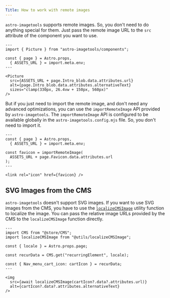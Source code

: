 ```yaml
---
Title: How to work with remote images
---
```


`astro-imagetools` supports remote images. So, you don't need to do anything special for them. Just pass the remote image URL to the `src` attribute of the component you want to use.

```astro
---
import { Picture } from "astro-imagetools/components";

const { page } = Astro.props,
  { ASSETS_URL } = import.meta.env;
---

<Picture
  src={ASSETS_URL + page.Intro_blob.data.attributes.url}
  alt={page.Intro_blob.data.attributes.alternativeText}
  sizes="clamp(330px, 26.4vw + 150px, 560px)"
/>
```

But if you just need to import the remote image, and don't need any advanced optimizations, you can use the `importRemoteImage` API provided by `astro-imagetools`. The `importRemoteImage` API is configured to be available globally in the `astro-imagetools.config.mjs` file. So, you don't need to import it.

```astro
---
const { page } = Astro.props,
  { ASSETS_URL } = import.meta.env;

const favicon = importRemoteImage(
  ASSETS_URL + page.Favicon.data.attributes.url
);
---

<link rel="icon" href={favicon} />
```

## SVG Images from the CMS

`astro-imagetools` doesn't support SVG images. If you want to use SVG images from the CMS, you have to use the [`localizeCMSImage`](/src/utils/localizeCMSImage.js) utility function to localize the image. You can pass the relative image URLs provided by the CMS to the `localizeCMSImage` function directly.

```astro
---
import CMS from "@store/CMS";
import localizeCMSImage from "@utils/localizeCMSImage";

const { locale } = Astro.props.page;

const recurData = CMS.get("recurringElement", locale);

const { Nav_menu_cart_icon: cartIcon } = recurData;
---

<img
  src={await localizeCMSImage(cartIcon?.data?.attributes.url)}
  alt={cartIcon?.data?.attributes.alternativeText}
/>
```
